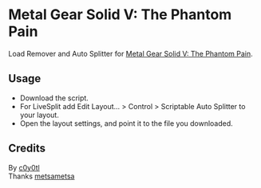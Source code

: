 # Metal Gear Solid V: The Phantom Pain
Load Remover and Auto Splitter for [Metal Gear Solid V: The Phantom Pain](https://www.speedrun.com/mgsvtpp).
## Usage
* Download the script.
* For LiveSplit add Edit Layout... > Control > Scriptable Auto Splitter to your layout.
* Open the layout settings, and point it to the file you downloaded.
## Credits
By [c0y0tl](https://www.twitch.tv/c0y0tl)  
Thanks [metsametsa](https://www.twitch.tv/metsametsa)
